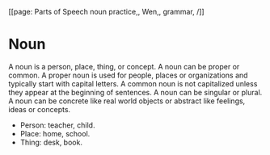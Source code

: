 [[page: Parts of Speech noun practice,, Wen,, grammar, /]]
# Noun
A noun is a person, place, thing, or concept. A noun can be proper or common. A proper noun is used for people, places or organizations and typically start with capital letters. A common noun is not capitalized unless they appear at the beginning of sentences. A noun can be singular or plural. A noun can be concrete like real world objects or abstract like feelings, ideas or concepts.
* Person: teacher, child.
* Place: home, school.
* Thing: desk, book.
